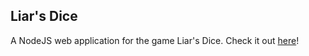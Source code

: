 ## Liar's Dice
A NodeJS web application for the game Liar's Dice.
Check it out [here](http://liardice.herokuapp.com/)!